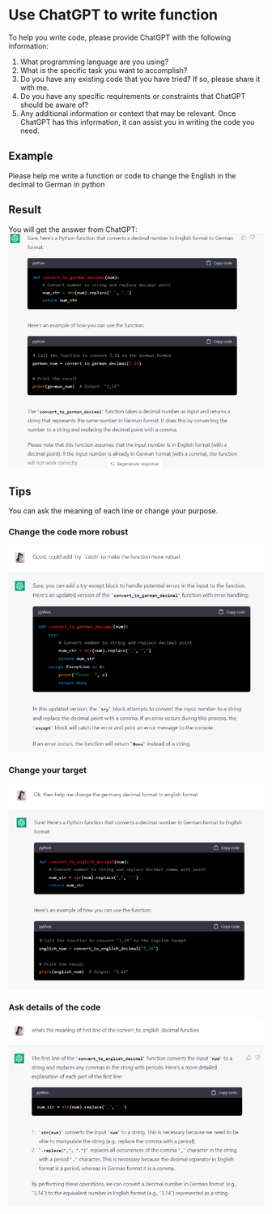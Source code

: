 # Use ChatGPT to write function
To help you write code, please provide ChatGPT with the following information:

1. What programming language are you using?
2. What is the specific task you want to accomplish?
3. Do you have any existing code that you have tried? If so, please share it with me.
4. Do you have any specific requirements or constraints that ChatGPT should be aware of?
5. Any additional information or context that may be relevant.
Once ChatGPT has this information, it can assist you in writing the code you need.

## Example
Please help me write a function or code to change the English in the decimal to German in python

## Result
You will get the answer from ChatGPT:
![function](./images/function.jpg)

## Tips
You can ask the meaning of each line or change your purpose.

### Change the code more robust
![Change the code more robust](./images/function1.jpg)
### Change your target
![Change your target](./images/function2.jpg)
### Ask details of the code
![Ask meaning](./images/function3.jpg)